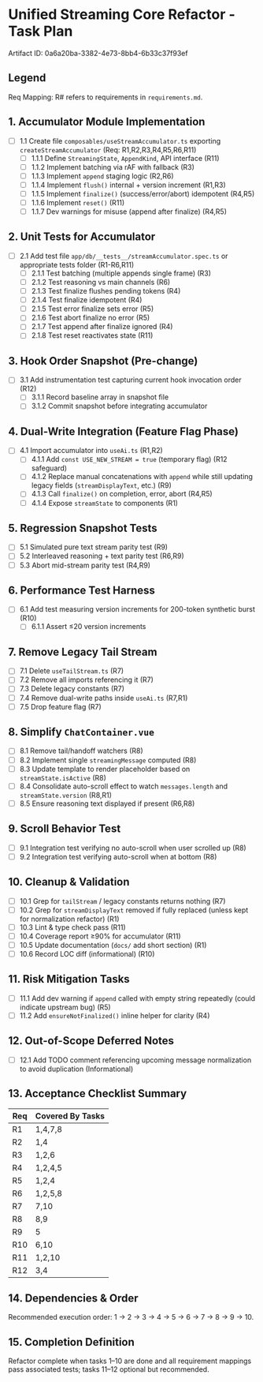 # Unified Streaming Core Refactor - Task Plan

Artifact ID: 0a6a20ba-3382-4e73-8bb4-6b33c37f93ef

## Legend

Req Mapping: R# refers to requirements in `requirements.md`.

## 1. Accumulator Module Implementation

-   [ ] 1.1 Create file `composables/useStreamAccumulator.ts` exporting `createStreamAccumulator` (Req: R1,R2,R3,R4,R5,R6,R11)
    -   [ ] 1.1.1 Define `StreamingState`, `AppendKind`, API interface (R11)
    -   [ ] 1.1.2 Implement batching via rAF with fallback (R3)
    -   [ ] 1.1.3 Implement `append` staging logic (R2,R6)
    -   [ ] 1.1.4 Implement `flush()` internal + version increment (R1,R3)
    -   [ ] 1.1.5 Implement `finalize()` (success/error/abort) idempotent (R4,R5)
    -   [ ] 1.1.6 Implement `reset()` (R11)
    -   [ ] 1.1.7 Dev warnings for misuse (append after finalize) (R4,R5)

## 2. Unit Tests for Accumulator

-   [ ] 2.1 Add test file `app/db/__tests__/streamAccumulator.spec.ts` or appropriate tests folder (R1-R6,R11)
    -   [ ] 2.1.1 Test batching (multiple appends single frame) (R3)
    -   [ ] 2.1.2 Test reasoning vs main channels (R6)
    -   [ ] 2.1.3 Test finalize flushes pending tokens (R4)
    -   [ ] 2.1.4 Test finalize idempotent (R4)
    -   [ ] 2.1.5 Test error finalize sets error (R5)
    -   [ ] 2.1.6 Test abort finalize no error (R5)
    -   [ ] 2.1.7 Test append after finalize ignored (R4)
    -   [ ] 2.1.8 Test reset reactivates state (R11)

## 3. Hook Order Snapshot (Pre-change)

-   [ ] 3.1 Add instrumentation test capturing current hook invocation order (R12)
    -   [ ] 3.1.1 Record baseline array in snapshot file
    -   [ ] 3.1.2 Commit snapshot before integrating accumulator

## 4. Dual-Write Integration (Feature Flag Phase)

-   [ ] 4.1 Import accumulator into `useAi.ts` (R1,R2)
    -   [ ] 4.1.1 Add `const USE_NEW_STREAM = true` (temporary flag) (R12 safeguard)
    -   [ ] 4.1.2 Replace manual concatenations with `append` while still updating legacy fields (`streamDisplayText`, etc.) (R9)
    -   [ ] 4.1.3 Call `finalize()` on completion, error, abort (R4,R5)
    -   [ ] 4.1.4 Expose `streamState` to components (R1)

## 5. Regression Snapshot Tests

-   [ ] 5.1 Simulated pure text stream parity test (R9)
-   [ ] 5.2 Interleaved reasoning + text parity test (R6,R9)
-   [ ] 5.3 Abort mid-stream parity test (R4,R9)

## 6. Performance Test Harness

-   [ ] 6.1 Add test measuring version increments for 200-token synthetic burst (R10)
    -   [ ] 6.1.1 Assert ≤20 version increments

## 7. Remove Legacy Tail Stream

-   [ ] 7.1 Delete `useTailStream.ts` (R7)
-   [ ] 7.2 Remove all imports referencing it (R7)
-   [ ] 7.3 Delete legacy constants (R7)
-   [ ] 7.4 Remove dual-write paths inside `useAi.ts` (R7,R1)
-   [ ] 7.5 Drop feature flag (R7)

## 8. Simplify `ChatContainer.vue`

-   [ ] 8.1 Remove tail/handoff watchers (R8)
-   [ ] 8.2 Implement single `streamingMessage` computed (R8)
-   [ ] 8.3 Update template to render placeholder based on `streamState.isActive` (R8)
-   [ ] 8.4 Consolidate auto-scroll effect to watch `messages.length` and `streamState.version` (R8,R1)
-   [ ] 8.5 Ensure reasoning text displayed if present (R6,R8)

## 9. Scroll Behavior Test

-   [ ] 9.1 Integration test verifying no auto-scroll when user scrolled up (R8)
-   [ ] 9.2 Integration test verifying auto-scroll when at bottom (R8)

## 10. Cleanup & Validation

-   [ ] 10.1 Grep for `tailStream` / legacy constants returns nothing (R7)
-   [ ] 10.2 Grep for `streamDisplayText` removed if fully replaced (unless kept for normalization refactor) (R1)
-   [ ] 10.3 Lint & type check pass (R11)
-   [ ] 10.4 Coverage report ≥90% for accumulator (R11)
-   [ ] 10.5 Update documentation (`docs/` add short section) (R1)
-   [ ] 10.6 Record LOC diff (informational) (R10)

## 11. Risk Mitigation Tasks

-   [ ] 11.1 Add dev warning if `append` called with empty string repeatedly (could indicate upstream bug) (R5)
-   [ ] 11.2 Add `ensureNotFinalized()` inline helper for clarity (R4)

## 12. Out-of-Scope Deferred Notes

-   [ ] 12.1 Add TODO comment referencing upcoming message normalization to avoid duplication (Informational)

## 13. Acceptance Checklist Summary

| Req | Covered By Tasks |
| --- | ---------------- |
| R1  | 1,4,7,8          |
| R2  | 1,4              |
| R3  | 1,2,6            |
| R4  | 1,2,4,5          |
| R5  | 1,2,4            |
| R6  | 1,2,5,8          |
| R7  | 7,10             |
| R8  | 8,9              |
| R9  | 5                |
| R10 | 6,10             |
| R11 | 1,2,10           |
| R12 | 3,4              |

## 14. Dependencies & Order

Recommended execution order: 1 → 2 → 3 → 4 → 5 → 6 → 7 → 8 → 9 → 10.

## 15. Completion Definition

Refactor complete when tasks 1–10 are done and all requirement mappings pass associated tests; tasks 11–12 optional but recommended.

